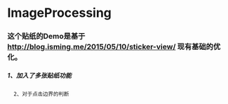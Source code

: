 # ImageProcessing
### 这个贴纸的Demo是基于 http://blog.isming.me/2015/05/10/sticker-view/ 现有基础的优化。

##### 1、加入了多张贴纸功能
      2、对于点击边界的判断
